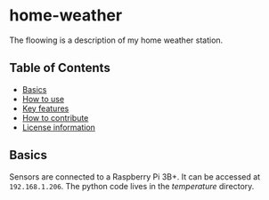 # home-weather

The floowing is a description of my home weather station. 


## Table of Contents

- [Basics](#Basics)
- [How to use](#how-to-use)
- [Key features](#key-features)
- [How to contribute](#how-to-contribute)
- [License information](#license-information)



## Basics

Sensors are connected to a Raspberry Pi 3B+. It can be accessed at `192.168.1.206`. 
The python code lives in the *temperature* directory. 